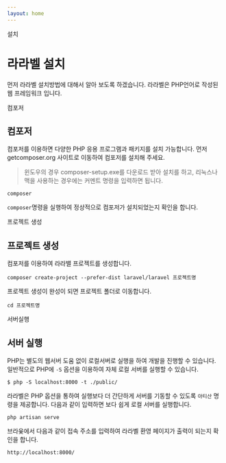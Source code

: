 ```yaml
---
layout: home
---
```


<jiny-mark-down>설치</jiny-mark-down>
<br>

# 라라벨 설치

먼저 라라벨 설치방법에 대해서 알아 보도록 하겠습니다. 
라라벨은 PHP언어로 작성된 웹 프레임워크 입니다.

<jiny-mark-down>컴포저</jiny-mark-down>
<br>

## 컴포저
컴포저를 이용하면 다양한 PHP 응용 프로그램과 패키지를 설치 가능합니다.
먼저 getcomposer.org 사이트로 이동하여 컴포저를 설치해 주세요.
> 윈도우의 경우 composer-setup.exe를 다운로드 받아 설치를 하고, 리눅스나 맥을 사용하는 경우에는 커멘트 명령을 입력하면 됩니다.

```
composer
```
`composer`명령을 실행하여 정상적으로 컴포저가 설치되었는지 확인을 합니다.

<jiny-mark-down>프로젝트 생성</jiny-mark-down>
<br>

## 프로젝트 생성
컴포저를 이용하여 라라밸 프로젝트를 생성합니다.

```text
composer create-project --prefer-dist laravel/laravel 프로젝트명
```

프로젝트 생성이 완성이 되면 프로젝트 폴더로 이동합니다.

```
cd 프로젝트명
```

<jiny-mark-down>서버실행</jiny-mark-down>
<br>

## 서버 실행
PHP는 별도의 웹서버 도움 없이 로컬서버로 실행을 하여 개발을 진행할 수 있습니다. 일반적으로 PHP에 `-S` 옵션을 이용하여 자체 로컬 서버를 실행할 수 있습니다.

```text
$ php -S localhost:8000 -t ./public/
```

라라벨은 PHP 옵션을 통하여 실행보다 더 간단하게 서버를 기동할 수 있도록 `아티산` 명령을 제공합니다.
다음과 같이 입력하면 보다 쉽게 로컬 서버를 실행합니다.

```text
php artisan serve
``` 

브라웆에서 다음과 같이 접속 주소를 입력하여 라라벨 환영 페이지가 출력이 되는지 확인을 합니다.

```text
http://localhost:8000/
```

